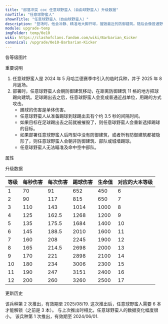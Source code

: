 ```yaml
---
title: "部落冲突 coc 任意球野蛮人（自由球野蛮人）升级数据"
navTitle: "任意球野蛮人"
shownTitle: "任意球野蛮人（自由球野蛮人）"
description: "登场时，他会冷静、精准地大脚开球，摧毁最近的防御建筑。随后会像普通野蛮人一样开始横冲直撞。"
module: upgrade-temp
imgFolder: temp/0e10
wiki: https://clashofclans.fandom.com/wiki/Barbarian_Kicker
canonical: /upgrade/0e10-Barbarian-Kicker
---
```


<UnitInfo :folder="$frontmatter.imgFolder" imgSrc="Barbarian_Kicker_info.png" :imgAlt="$frontmatter.navTitle" :description="$frontmatter.description" />

<SmallTitle>各等级图片</SmallTitle>

<Panel>
    <UnitImgGroup :folder="$frontmatter.imgFolder">
        <UnitImg imgTitle="所有等级" imgSrc="Barbarian_Kicker1.png" />
    </UnitImgGroup>
</Panel>

<SmallTitle>重要说明</SmallTitle>

1. 任意球野蛮人是 2024 年 5 月哈兰德赛季中引入的临时兵种，并于 2025 年 8 月返场。
2. 部署时，任意球野蛮人会朝防御建筑移动，在距离防御建筑 11 格的地方把球踢向建筑。足球踢出去之后，任意球野蛮人会变成普通近战单位，用踢的方式攻击。
   - 踢球的伤害是单体伤害。
   - 任意球野蛮人从准备踢球到球踢出去有个约 3.5 秒的间隔时间。
   - 如果目标在足球踢出去之前就被摧毁了，则任意球野蛮人会重新选择踢球的目标。
   - 如果部署任意球野蛮人后阵型中没有防御建筑，或者所有防御建筑都被隐形了，则任意球野蛮人会朝非防御建筑、部队或城墙踢球。
   - 任意球野蛮人无法瞄准及命中空中部队。

<SmallTitle>属性</SmallTitle>

<UnitProperties>
    <UnitProperty pKey="部队类型" pValue="地面远程单位 (首次攻击时)<br>地面近战单位 (首次攻击后)" />
    <UnitProperty pKey="攻击偏好" pValue="无" />
    <UnitProperty pKey="伤害类型" pValue="单体伤害" />
    <UnitProperty pKey="攻击的目标" pValue="地面目标" />
    <UnitProperty pKey="占据人口" pValue="12" />
    <UnitProperty pKey="移动速度" pValue="2.5 格/秒" />
    <UnitProperty pKey="攻击速度" pValue="1.3 秒/次" />
    <UnitProperty pKey="攻击距离" pValue="0.6 格" />
    <UnitProperty pKey="所需训练营等级" pValue="1" />
    <UnitProperty pKey="所需大本等级" pValue="6" />    
    <UnitProperty pKey="训练时间" pValue="无" trainingSystem="2025" />
</UnitProperties>

<SmallTitle>升级数据</SmallTitle>

<UnitTable>

| 等级 | 每秒伤害 | 每次伤害 | 踢球伤害 | 生命值 | 对应的大本等级 |
| ---- |   ---   |   ---   |    ---  |   ---  |       ---     |
|   1  |    70   |   91    |    652  |   450  |        6      |
|   2  |    90   |  117    |    815  |   650  |        7      |
|   3  |   110   |  143    |   1014  |  1000  |        8      |
|   4  |   125   |  162.5  |   1268  |  1200  |        9      |
|   5  |   135   |  175.5  |   1684  |  1400  |       10      |
|   6  |   145   |  188.5  |   2010  |  1600  |       11      |
|   7  |   160   |  208    |   2245  |  1900  |       12      |
|   8  |   165   |  214.5  |   2698  |  2000  |       13      |
|   9  |   170   |  221    |   2898  |  2100  |       14      |
|  10  |   180   |  234    |   3006  |  2300  |       15      |
|  11  |   190   |  247    |   3151  |  2400  |       16      |
|  12  |   200   |  260    |   3260  |  2500  |       17      |
</UnitTable>

<SmallTitle>更新历史</SmallTitle>

<Timeline>
    <TimelineItem date="2025/08/11">
        <TimelineRow>该兵种第 2 次推出，有效期至 2025/08/19.</TimelineRow>
        <TimelineRow>这次推出后，任意球野蛮人需要 6 本才能解锁（之前是 3 本）。</TimelineRow>
        <TimelineRow>与上次推出时相比，任意球野蛮人的数据变化幅度很小。</TimelineRow>
    </TimelineItem>
    <TimelineItem date="2024/05/01">
        <TimelineRow>该兵种第 1 次推出，有效期至 2024/06/01.</TimelineRow>
    </TimelineItem>
    <TimelineItem :historyBottom="true" />
</Timeline>
